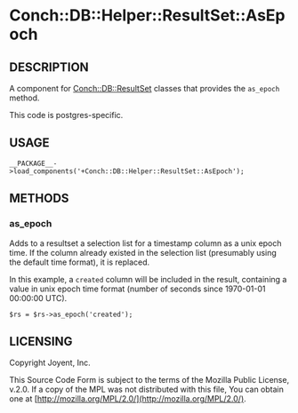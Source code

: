 # Conch::DB::Helper::ResultSet::AsEpoch

## DESCRIPTION

A component for [Conch::DB::ResultSet](../modules/Conch%3A%3ADB%3A%3AResultSet) classes that provides the `as_epoch` method.

This code is postgres-specific.

## USAGE

```
__PACKAGE__->load_components('+Conch::DB::Helper::ResultSet::AsEpoch');
```

## METHODS

### as\_epoch

Adds to a resultset a selection list for a timestamp column as a unix epoch time.
If the column already existed in the selection list (presumably using the default time format),
it is replaced.

In this example, a `created` column will be included in the result, containing a value in unix
epoch time format (number of seconds since 1970-01-01 00:00:00 UTC).

```
$rs = $rs->as_epoch('created');
```

## LICENSING

Copyright Joyent, Inc.

This Source Code Form is subject to the terms of the Mozilla Public License,
v.2.0. If a copy of the MPL was not distributed with this file, You can obtain
one at [http://mozilla.org/MPL/2.0/](http://mozilla.org/MPL/2.0/).
